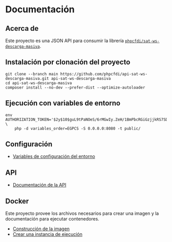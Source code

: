 # Documentación

## Acerca de

Este proyecto es una JSON API para consumir la librería [`phpcfdi/sat-ws-descarga-masiva`](https://github.com/phpcfdi/api-sat-ws-descarga-masiva).

## Instalación por clonación del proyecto

```shell
git clone --branch main https://github.com/phpcfdi/api-sat-ws-descarga-masiva.git api-sat-ws-descarga-masiva
cd api-sat-ws-descarga-masiva
composer install --no-dev --prefer-dist --optimize-autoloader
```

## Ejecución con variables de entorno

```shell
env AUTHORIZATION_TOKEN='$2y$10$guL9tPaNOeS/6rMGwIy.ZeH/1BmPbcRGiGzjjkRS7SDI0bM9mBMV' \
    php -d variables_order=EGPCS -S 0.0.0.0:8080 -t public/
```

## Configuración

- [Variables de configuración del entorno](configuracion.md)

## API

- [Documentación de la API](api.md)

## Docker

Este proyecto provee los archivos necesarios para crear una imagen y la documentación para ejecutar contenedores.

- [Construcción de la imagen](docker-construir.md)
- [Crear una instancia de ejecución](docker-ejecutar.md)
